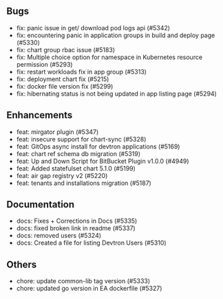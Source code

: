 ## Bugs
- fix: panic issue in get/ download pod logs api (#5342)
- fix: encountering panic in application groups in build and deploy page (#5330)
- fix: chart group rbac issue (#5183)
- fix: Multiple choice option for namespace in Kubernetes resource permission (#5293)
- fix: restart workloads fix in app group (#5313)
- fix: deployment chart fix (#5215)
- fix: docker file version fix (#5299)
- fix: hibernating status is not being updated in app listing page (#5294)
## Enhancements
- feat: mirgator plugin (#5347)
- feat: insecure support for chart-sync (#5328)
- feat: GitOps async install for devtron applications (#5169)
- feat: chart ref schema db migration (#5319)
- feat: Up and Down Script for BitBucket Plugin v1.0.0 (#4949)
- feat: Added statefulset chart 5.1.0 (#5199)
- feat: air gap registry v2 (#5220)
- feat: tenants and installations migration (#5187)
## Documentation
- docs: Fixes +  Corrections in Docs (#5335)
- docs: fixed broken link in readme (#5337)
- docs: removed users (#5324)
- docs: Created a file for listing Devtron Users (#5310)
## Others
- chore: update common-lib tag version (#5333)
- chore: updated go version in EA dockerfile (#5327)
